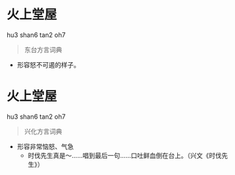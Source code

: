 # 火上堂屋
hu3 shan6 tan2 oh7
> 东台方言词典
- 形容怒不可遏的样子。

# 火上堂屋
hu3 shan6 tan2 oh7
> 兴化方言词典
- 形容非常恼怒、气急
  - 时伐先生真是～……唱到最后一句……口吐鲜血倒在台上。（兴文《时伐先生》）
